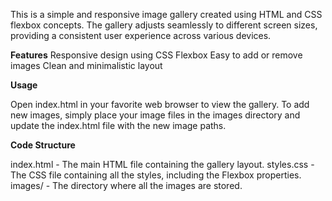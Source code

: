 This is a simple and responsive image gallery created using HTML and CSS flexbox concepts. The gallery adjusts seamlessly to different screen sizes, providing a consistent user experience across various devices.

**Features**
Responsive design using CSS Flexbox
Easy to add or remove images
Clean and minimalistic layout

**Usage**

Open index.html in your favorite web browser to view the gallery.
To add new images, simply place your image files in the images directory and update the index.html file with the new image paths.

**Code Structure**

index.html - The main HTML file containing the gallery layout.
styles.css - The CSS file containing all the styles, including the Flexbox properties.
images/ - The directory where all the images are stored.
